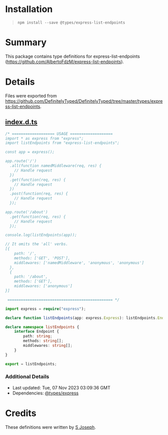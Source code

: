 # Installation
> `npm install --save @types/express-list-endpoints`

# Summary
This package contains type definitions for express-list-endpoints (https://github.com/AlbertoFdzM/express-list-endpoints).

# Details
Files were exported from https://github.com/DefinitelyTyped/DefinitelyTyped/tree/master/types/express-list-endpoints.
## [index.d.ts](https://github.com/DefinitelyTyped/DefinitelyTyped/tree/master/types/express-list-endpoints/index.d.ts)
````ts
/* =================== USAGE ===================
import * as express from "express";
import listEndpoints from "express-list-endpoints";

const app = express();

app.route('/')
  .all(function namedMiddleware(req, res) {
    // Handle request
  })
  .get(function(req, res) {
    // Handle request
  })
  .post(function(req, res) {
    // Handle request
  });

app.route('/about')
  .get(function(req, res) {
    // Handle request
  });

console.log(listEndpoints(app));

// It omits the 'all' verbs.
[{
    path: '/',
    methods: ['GET', 'POST'],
    middlewares: ['namedMiddleware', 'anonymous', 'anonymous']
  },
  {
    path: '/about',
    methods: ['GET'],
    middlewares: ['anonymous']
}]

 =============================================== */

import express = require("express");

declare function listEndpoints(app: express.Express): listEndpoints.Endpoint[];

declare namespace listEndpoints {
    interface Endpoint {
        path: string;
        methods: string[];
        middlewares: string[];
    }
}

export = listEndpoints;

````

### Additional Details
 * Last updated: Tue, 07 Nov 2023 03:09:36 GMT
 * Dependencies: [@types/express](https://npmjs.com/package/@types/express)

# Credits
These definitions were written by [S Joseph](https://github.com/sjoseph7).
